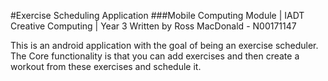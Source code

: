 #Exercise Scheduling Application
###Mobile Computing Module | IADT Creative Computing | Year 3
Written by Ross MacDonald - N00171147

This is an android application with the goal of being an exercise scheduler.\
The Core functionality is that you can add exercises and then create a workout from these exercises and schedule it.